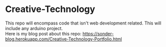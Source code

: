 # Creative-Technology
This repo will encompass code that isn't web development related. This will include any arduino project. <br>
Here is my blog post about this repo: https://sonder-blog.herokuapp.com/Creative-Technology-Portfolio.html

